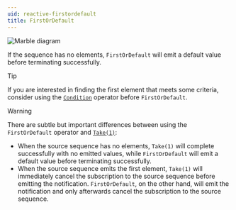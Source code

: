 ```yaml
---
uid: reactive-firstordefault
title: FirstOrDefault
---
```


![Marble diagram](~/images/reactive-firstordefault.svg)

If the sequence has no elements, `FirstOrDefault` will emit a default value before terminating successfully.

> [!Tip]
> If you are interested in finding the first element that meets some criteria, consider using the [`Condition`](xref:Bonsai.Reactive.Condition) operator before `FirstOrDefault`.

> [!Warning]
> There are subtle but important differences between using the `FirstOrDefault` operator and [`Take(1)`](xref:Bonsai.Reactive.Take):
>   - When the source sequence has no elements, `Take(1)` will complete successfully with no emitted values, while `FirstOrDefault` will emit a default value before terminating successfully.
>   - When the source sequence emits the first element, `Take(1)` will immediately cancel the subscription to the source sequence before emitting the notification. `FirstOrDefault`, on the other hand, will emit the notification and only afterwards cancel the subscription to the source sequence.
